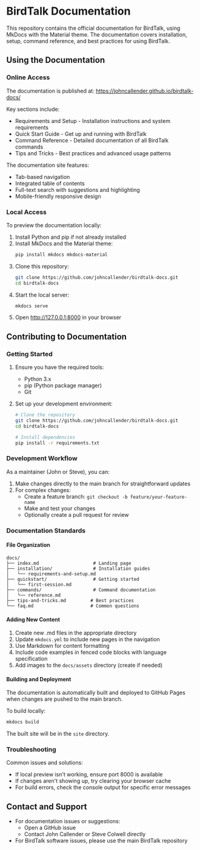 # BirdTalk Documentation

This repository contains the official documentation for BirdTalk, using MkDocs with the Material theme. The documentation covers installation, setup, command reference, and best practices for using BirdTalk.

## Using the Documentation

### Online Access

The documentation is published at: https://johncallender.github.io/birdtalk-docs/

Key sections include:
- Requirements and Setup - Installation instructions and system requirements
- Quick Start Guide - Get up and running with BirdTalk
- Command Reference - Detailed documentation of all BirdTalk commands
- Tips and Tricks - Best practices and advanced usage patterns

The documentation site features:
- Tab-based navigation
- Integrated table of contents
- Full-text search with suggestions and highlighting
- Mobile-friendly responsive design

### Local Access

To preview the documentation locally:

1. Install Python and pip if not already installed
2. Install MkDocs and the Material theme:
   ```bash
   pip install mkdocs mkdocs-material
   ```
3. Clone this repository:
   ```bash
   git clone https://github.com/johncallender/birdtalk-docs.git
   cd birdtalk-docs
   ```
4. Start the local server:
   ```bash
   mkdocs serve
   ```
5. Open http://127.0.0.1:8000 in your browser

## Contributing to Documentation

### Getting Started

1. Ensure you have the required tools:
   - Python 3.x
   - pip (Python package manager)
   - Git

2. Set up your development environment:
   ```bash
   # Clone the repository
   git clone https://github.com/johncallender/birdtalk-docs.git
   cd birdtalk-docs

   # Install dependencies
   pip install -r requirements.txt
   ```

### Development Workflow

As a maintainer (John or Steve), you can:
1. Make changes directly to the main branch for straightforward updates
2. For complex changes:
   - Create a feature branch: `git checkout -b feature/your-feature-name`
   - Make and test your changes
   - Optionally create a pull request for review

### Documentation Standards

#### File Organization
```
docs/
├── index.md                    # Landing page
├── installation/               # Installation guides
│   └── requirements-and-setup.md
├── quickstart/                 # Getting started
│   └── first-session.md
├── commands/                   # Command documentation
│   └── reference.md
├── tips-and-tricks.md         # Best practices
└── faq.md                     # Common questions
```

#### Adding New Content
1. Create new .md files in the appropriate directory
2. Update `mkdocs.yml` to include new pages in the navigation
3. Use Markdown for content formatting
4. Include code examples in fenced code blocks with language specification
5. Add images to the `docs/assets` directory (create if needed)

#### Building and Deployment

The documentation is automatically built and deployed to GitHub Pages when changes are pushed to the main branch.

To build locally:
```bash
mkdocs build
```
The built site will be in the `site` directory.

### Troubleshooting

Common issues and solutions:
- If local preview isn't working, ensure port 8000 is available
- If changes aren't showing up, try clearing your browser cache
- For build errors, check the console output for specific error messages

## Contact and Support

- For documentation issues or suggestions:
  - Open a GitHub issue
  - Contact John Callender or Steve Colwell directly
- For BirdTalk software issues, please use the main BirdTalk repository
